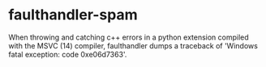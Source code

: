 # faulthandler-spam
When throwing and catching c++ errors in a python extension compiled with the MSVC (14) compiler, faulthandler dumps a traceback of 'Windows fatal exception: code 0xe06d7363'.
